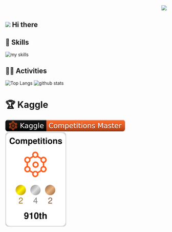 <!-- 1. GitHub usernameを変更 -->
<div align="right">
  <img src="https://komarev.com/ghpvc/?username=tubo213" />
</div>


<!-- 2. プロフィールや連絡先を変更 -->
## <img src="https://media.giphy.com/media/hvRJCLFzcasrR4ia7z/giphy.gif" width="28"> Hi there


<!-- 3. 好きな技術スタックに変更 -->
<!-- ライトモート：theme=light, ダークモート：theme=dark -->
<!-- アイコンの選択肢一覧：https://arc.net/l/quote/zizyykfh -->
## 🌱 Skills
<img alt="my skills" src="https://skillicons.dev/icons?theme=dark&perline=7&i=python,pytorch,tensorflow,gcp" />
<br>


<!-- 4. GitHub usernameを変更, 2箇所 -->
<!-- ライトモート：theme=light, ダークモート：theme=vue-dark  -->
## 🏃‍♀️ Activities
<div align="left"> 
  <img alt="Top Langs" height="170px" src="https://github-readme-stats.vercel.app/api?username=tubo213&theme=vue-dark&layout=compact" />
  <img alt="github stats" height="170px" src="https://github-readme-stats.vercel.app/api/top-langs/?username=tubo213&theme=vue-dark&layout=compact" />
</div>

# 🏆 Kaggle
![](./kaggle-badges/CompetitionsRank/plastic-black.svg)
![](./kaggle-plates/Competitions/white.svg)